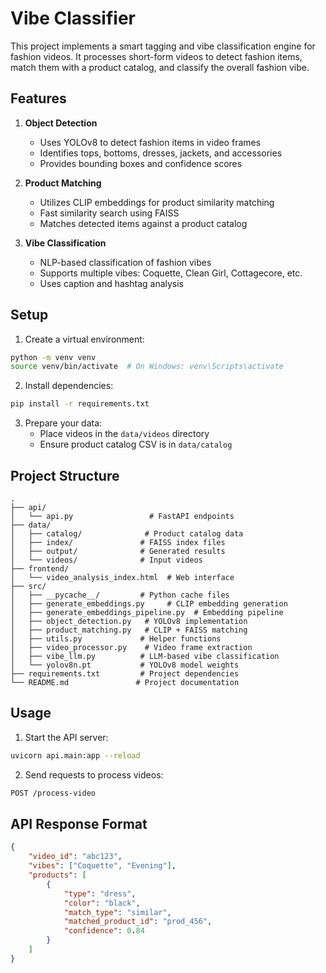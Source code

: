 # Vibe Classifier

This project implements a smart tagging and vibe classification engine for fashion videos. It processes short-form videos to detect fashion items, match them with a product catalog, and classify the overall fashion vibe.

## Features

1. **Object Detection**
   - Uses YOLOv8 to detect fashion items in video frames
   - Identifies tops, bottoms, dresses, jackets, and accessories
   - Provides bounding boxes and confidence scores

2. **Product Matching**
   - Utilizes CLIP embeddings for product similarity matching
   - Fast similarity search using FAISS
   - Matches detected items against a product catalog

3. **Vibe Classification**
   - NLP-based classification of fashion vibes
   - Supports multiple vibes: Coquette, Clean Girl, Cottagecore, etc.
   - Uses caption and hashtag analysis

## Setup

1. Create a virtual environment:
```bash
python -m venv venv
source venv/bin/activate  # On Windows: venv\Scripts\activate
```

2. Install dependencies:
```bash
pip install -r requirements.txt
```

3. Prepare your data:
   - Place videos in the `data/videos` directory
   - Ensure product catalog CSV is in `data/catalog`

## Project Structure

```
.
├── api/
│   └── api.py                 # FastAPI endpoints
├── data/
│   ├── catalog/              # Product catalog data
│   ├── index/               # FAISS index files
│   ├── output/              # Generated results
│   └── videos/              # Input videos
├── frontend/
│   └── video_analysis_index.html  # Web interface
├── src/
│   ├── __pycache__/         # Python cache files
│   ├── generate_embeddings.py     # CLIP embedding generation
│   ├── generate_embeddings_pipeline.py  # Embedding pipeline
│   ├── object_detection.py   # YOLOv8 implementation
│   ├── product_matching.py   # CLIP + FAISS matching
│   ├── utils.py             # Helper functions
│   ├── video_processor.py    # Video frame extraction
│   ├── vibe_llm.py          # LLM-based vibe classification
│   └── yolov8n.pt           # YOLOv8 model weights
├── requirements.txt         # Project dependencies
└── README.md               # Project documentation
```

## Usage

1. Start the API server:
```bash
uvicorn api.main:app --reload
```

2. Send requests to process videos:
```bash
POST /process-video
```

## API Response Format

```json
{
    "video_id": "abc123",
    "vibes": ["Coquette", "Evening"],
    "products": [
        {
            "type": "dress",
            "color": "black",
            "match_type": "similar",
            "matched_product_id": "prod_456",
            "confidence": 0.84
        }
    ]
}
``` 
